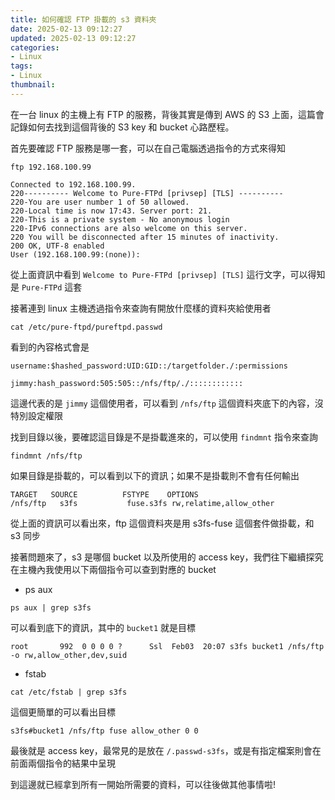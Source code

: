 ```yaml
---
title: 如何確認 FTP 掛載的 s3 資料夾
date: 2025-02-13 09:12:27
updated: 2025-02-13 09:12:27
categories:
- Linux
tags:
- Linux
thumbnail:
---
```


在一台 linux 的主機上有 FTP 的服務，背後其實是傳到 AWS 的 S3 上面，這篇會記錄如何去找到這個背後的 S3 key 和 bucket 心路歷程。

<!-- more -->

首先要確認 FTP 服務是哪一套，可以在自己電腦透過指令的方式來得知
``` shell
ftp 192.168.100.99
```

``` shell
Connected to 192.168.100.99.
220---------- Welcome to Pure-FTPd [privsep] [TLS] ----------
220-You are user number 1 of 50 allowed.
220-Local time is now 17:43. Server port: 21.
220-This is a private system - No anonymous login
220-IPv6 connections are also welcome on this server.
220 You will be disconnected after 15 minutes of inactivity.
200 OK, UTF-8 enabled
User (192.168.100.99:(none)):
```

從上面資訊中看到 `Welcome to Pure-FTPd [privsep] [TLS]` 這行文字，可以得知是 `Pure-FTPd` 這套

接著連到 linux 主機透過指令來查詢有開放什麼樣的資料夾給使用者
``` shell
cat /etc/pure-ftpd/pureftpd.passwd
```

看到的內容格式會是
``` shell
username:$hashed_password:UID:GID::/targetfolder./:permissions

jimmy:hash_password:505:505::/nfs/ftp/./::::::::::::
```

這邊代表的是 `jimmy` 這個使用者，可以看到 `/nfs/ftp` 這個資料夾底下的內容，沒特別設定權限

找到目錄以後，要確認這目錄是不是掛載進來的，可以使用 `findmnt` 指令來查詢
``` shell
findmnt /nfs/ftp
```

如果目錄是掛載的，可以看到以下的資訊；如果不是掛載則不會有任何輸出

``` shell
TARGET   SOURCE          FSTYPE    OPTIONS
/nfs/ftp   s3fs           fuse.s3fs rw,relatime,allow_other
```

從上面的資訊可以看出來，ftp 這個資料夾是用 s3fs-fuse 這個套件做掛載，和 s3 同步

接著問題來了，s3 是哪個 bucket 以及所使用的 access key，我們往下繼續探究
在主機內我使用以下兩個指令可以查到對應的 bucket

- ps aux

``` shell
ps aux | grep s3fs
```

可以看到底下的資訊，其中的 `bucket1` 就是目標

``` shell
root       992  0 0 0 0 ?      Ssl  Feb03  20:07 s3fs bucket1 /nfs/ftp -o rw,allow_other,dev,suid
```

- fstab

``` shell
cat /etc/fstab | grep s3fs
```

這個更簡單的可以看出目標

```
s3fs#bucket1 /nfs/ftp fuse allow_other 0 0
```

最後就是 access key，最常見的是放在 `/.passwd-s3fs`，或是有指定檔案則會在前面兩個指令的結果中呈現

到這邊就已經拿到所有一開始所需要的資料，可以往後做其他事情啦!